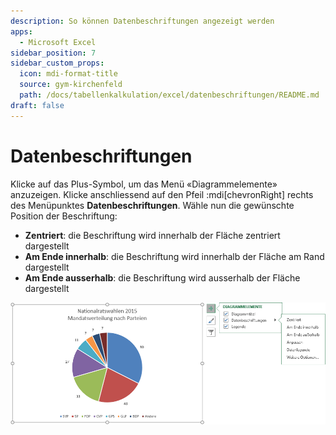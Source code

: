 ```yaml
---
description: So können Datenbeschriftungen angezeigt werden
apps:
  - Microsoft Excel
sidebar_position: 7
sidebar_custom_props:
  icon: mdi-format-title
  source: gym-kirchenfeld
  path: /docs/tabellenkalkulation/excel/datenbeschriftungen/README.md
draft: false
---
```


# Datenbeschriftungen



Klicke auf das Plus-Symbol, um das Menü «Diagrammelemente» anzuzeigen.
Klicke anschliessend auf den Pfeil :mdi[chevronRight] rechts des Menüpunktes __Datenbeschriftungen__. Wähle nun die gewünschte Position der Beschriftung:

- __Zentriert__: die Beschriftung wird innerhalb der Fläche zentriert dargestellt
- __Am Ende innerhalb__: die Beschriftung wird innerhalb der Fläche am Rand dargestellt
- __Am Ende ausserhalb__: die Beschriftung wird ausserhalb der Fläche dargestellt

![](./images/data-labels.ms.png)
